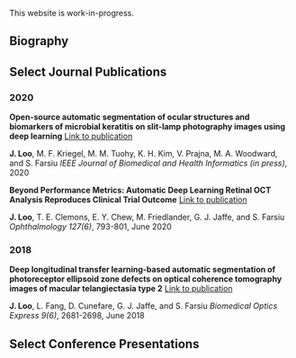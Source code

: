 This website is work-in-progress.

## Biography

## Select Journal Publications

### 2020

**Open-source automatic segmentation of ocular structures and biomarkers of microbial keratitis on slit-lamp photography images using deep learning** [Link to publication](https://ieeexplore-ieee-org.proxy.lib.duke.edu/document/9050902)

**J. Loo**, M. F. Kriegel, M. M. Tuohy, K. H. Kim, V. Prajna, M. A. Woodward, and S. Farsiu
*IEEE Journal of Biomedical and Health Informatics (in press)*, 2020

**Beyond Performance Metrics: Automatic Deep Learning Retinal OCT Analysis Reproduces Clinical Trial Outcome** [Link to publication](https://www.sciencedirect.com/science/article/abs/pii/S016164201932367X)

**J. Loo**, T. E. Clemons, E. Y. Chew, M. Friedlander, G. J. Jaffe, and S. Farsiu
*Ophthalmology 127(6)*, 793-801, June 2020

### 2018

**Deep longitudinal transfer learning-based automatic segmentation of photoreceptor ellipsoid zone defects on optical coherence tomography images of macular telangiectasia type 2** [Link to publication](https://www-osapublishing-org.proxy.lib.duke.edu/boe/abstract.cfm?uri=boe-9-6-2681)

**J. Loo**, L. Fang, D. Cunefare, G. J. Jaffe, and S. Farsiu
*Biomedical Optics Express 9(6)*, 2681-2698, June 2018

## Select Conference Presentations
